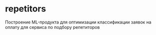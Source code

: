 # repetitors
Построение ML-продукта для оптимизации классификации заявок на оплату для сервиса по подбору репетиторов
